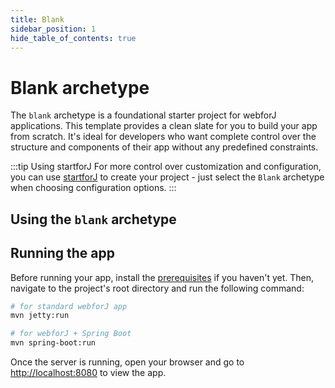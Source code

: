 ```yaml
---
title: Blank
sidebar_position: 1
hide_table_of_contents: true
---
```


<Head>
  <style>{`
  .container {
    max-width: 65em !important;
  }
  `}</style>
</Head>

# Blank archetype

The `blank` archetype is a foundational starter project for webforJ applications. This template provides a clean slate for you to build your app from scratch. It's ideal for developers who want complete control over the structure and components of their app without any predefined constraints.

:::tip Using startforJ
For more control over customization and configuration, you can use [startforJ](https://docs.webforj.com/startforj/) to create your project - just select the `Blank` archetype when choosing configuration options.
:::

## Using the `blank` archetype

<ComponentArchetype
project="blank"
/>

## Running the app

Before running your app, install the [prerequisites](../../introduction/prerequisites) if you haven't yet. 
Then, navigate to the project's root directory and run the following command:

```bash
# for standard webforJ app
mvn jetty:run

# for webforJ + Spring Boot
mvn spring-boot:run
```

Once the server is running, open your browser and go to [http://localhost:8080](http://localhost:8080) to view the app.
